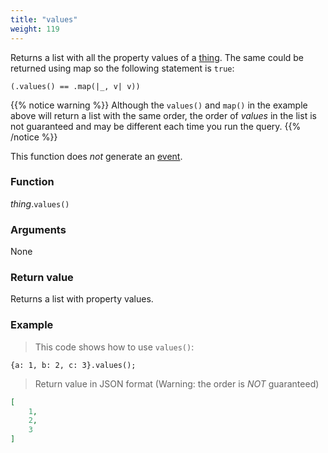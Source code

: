 ```yaml
---
title: "values"
weight: 119
---
```


Returns a list with all the property values of a [thing](..).
The same could be returned using map so the following statement is `true`:

`(.values() == .map(|_, v| v))`

{{% notice warning %}}
Although the `values()` and `map()` in the example above will return a list with the same order,
the order of *values* in the list is not guaranteed and may be different each time you run the query.
{{% /notice %}}

This function does *not* generate an [event](../../../overview/events).

### Function

*thing*.`values()`

### Arguments

None

### Return value

Returns a list with property values.

### Example

> This code shows how to use `values()`:

```thingsdb,should_pass
{a: 1, b: 2, c: 3}.values();
```

> Return value in JSON format (Warning: the order is *NOT* guaranteed)

```json
[
    1,
    2,
    3
]
```
